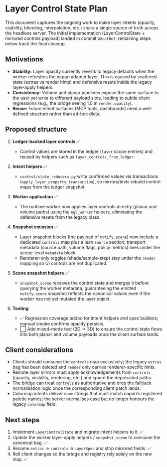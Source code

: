 # Layer Control State Plan

This document captures the ongoing work to make layer intents (opacity, visibility, blending, interpolation, etc.) share a single source of truth across the headless server. The initial implementation (LayerControlState + mirrored controls payload) landed in commit `b2caf6e7`; remaining steps below track the final cleanup.

## Motivations

- **Stability:** Layer opacity currently reverts to legacy defaults when the worker refreshes the napari adapter layer. This is caused by scattered state (extras vs render hints) and defensive resets inside the legacy layer-apply helpers.
- **Consistency:** Volume and planar pipelines expose the same surface to the user yet write to different payload slots, leading to subtle client regressions (e.g., the bridge seeing 1.0 in `render.opacity`).
- **Reuse:** Future intent surfaces (MCP tools, dashboards) need a well-defined structure rather than ad-hoc dicts.

## Proposed structure

1. **Ledger-backed layer controls** ✅
   - Control values are stored in the ledger (`layer` scope entries) and reused by helpers such as `layer_controls_from_ledger`.

2. **Intent helpers** ✅
   - `control/state_reducers.py` write confirmed values via transactions (`apply_layer_property_transaction`), so mirrors/tests rebuild control maps from the ledger snapshot.

3. **Worker application** ✅
   - The runtime worker now applies layer controls directly (planar and volume paths) using the `egl_worker` helpers, eliminating the defensive resets from the legacy class.

4. **Snapshot emission** ✅
   - Layer snapshot blocks (the payload of `notify.scene`) now include a dedicated `controls` map plus a lean `source` section; transport metadata (source path, volume flags, policy metrics) lives under the scene-level `metadata` block.
   - Renderer-only toggles (shade/sample-step) stay under the `render` mapping so UI controls are not duplicated.

5. **Scene snapshot helpers** ✅
   - `snapshot_scene` receives the control state and merges it before querying the worker metadata, guaranteeing the emitted `notify.scene` snapshot reflects the canonical values even if the worker has not yet mutated the layer object.

6. **Testing**
   - ✅ Regression coverage added for intent helpers and spec builders; manual smoke confirms opacity persists.
   - ⬜ Add mixed-mode test (2D → 3D) to ensure the control state flows into both planar and volume payloads once the client surface lands.

## Client considerations

- Clients should consume the `controls` map exclusively; the legacy `extras` bag has been deleted and `render` only carries renderer-specific hints.
- Remote layer mirrors must apply acknowledgements from `controls` (opacity, visibility, rendering, etc.) and ignore the deprecated paths.
- The bridge can treat `controls` as authoritative and drop the fallback normalisation logic once the corresponding client patch lands.
- Colormap intents deliver `name` strings that must match napari’s registered palette names; the server normalises case but no longer honours the legacy `colormap` field.

## Next steps

1. Implement `LayerControlState` and migrate intent helpers to it. ✅
2. Update the worker layer-apply helpers / `snapshot_scene` to consume the canonical bag. ✅
3. Rename `extras` → `controls` in `LayerSpec` and strip mirrored fields. ✅
4. Roll client changes so the bridge and registry rely solely on the new map. ✅
